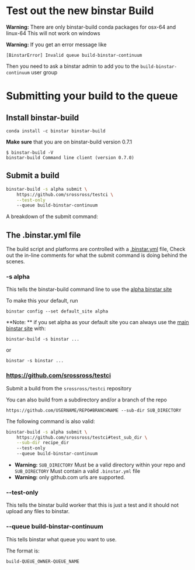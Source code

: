 Test out the new binstar Build 
================================

**Warning:** There are only binstar-build conda packages for osx-64 and linux-64
This will not work on windows

**Warning:** If you get an error message like

    [BinstarError] Invalid queue build-binstar-continuum
    
Then you need to ask a binstar admin to add you to the `build-binstar-continuum` user
group
 
# Submitting your build to the queue

## Install binstar-build

    conda install -c binstar binstar-build

**Make sure** that you are on binstar-build version 0.7.1
 
    $ binstar-build -V
    binstar-build Command line client (version 0.7.0)
    
## Submit a build

```sh
binstar-build -s alpha submit \
    https://github.com/srossross/testci \
    --test-only 
    --queue build-binstar-continuum 
```

A breakdown of the submit command:
 
## The .binstar.yml file

The build script and platforms are controlled with a  [.binstar.yml](https://github.com/srossross/testci/blob/master/.binstar.yml) file,
Check out the in-line comments for what the submit command is doing behind the scenes.

### -s alpha

This tells the binstar-build command line to use the [alpha binstar site](http://alpha.binstar.org)
 
To make this your default, run 

    binstar config --set default_site alpha
    
**Note: ** if you set alpha as your default site you can always 
use the [main binstar site](http://binstar.org) with:
 
    binstar-build -s binstar ...
    
or

    binstar -s binstar ...


### https://github.com/srossross/testci

Submit a build from the `srossross/testci` repository 

You can also build from a subdirectory and/or a branch of the repo 

    https://github.com/USERNAME/REPO#BRANCHNAME --sub-dir SUB_DIRECTORY
    
The following command is also valid:

```sh
binstar-build -s alpha submit \
    https://github.com/srossross/testci#test_sub_dir \
    --sub-dir recipe_dir
    --test-only 
    --queue build-binstar-continuum 
```



 *  **Warning:** `SUB_DIRECTORY` Must be a valid directory within your repo and `SUB_DIRECTORY`
Must contain a valid `.binstar.yml` file 
 *  **Warning:** only github.com urls are supported.
 
### --test-only

This tells the binstar build worker that this is just a test and it should not upload
any files to binstar.
 
### --queue build-binstar-continuum

This tells binstar what queue you want to use.  

The format is:

    build-QUEUE_OWNER-QUEUE_NAME

